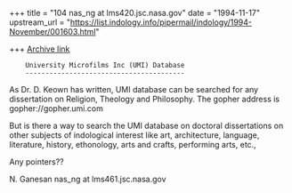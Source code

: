 +++
title = "104 nas_ng at lms420.jsc.nasa.gov"
date = "1994-11-17"
upstream_url = "https://list.indology.info/pipermail/indology/1994-November/001603.html"

+++
[Archive link](https://list.indology.info/pipermail/indology/1994-November/001603.html)



        University Microfilms Inc (UMI) Database
        ----------------------------------------
As Dr. D. Keown has written, UMI database can be searched
for any dissertation on Religion, Theology and Philosophy.
The gopher address is gopher://gopher.umi.com

But is there a way to search the UMI database on doctoral dissertations
on other subjects of indological interest like art, architecture, 
language, literature, history, ethonology, arts and crafts, performing arts, 
etc.,

Any pointers??

N. Ganesan
nas_ng at lms461.jsc.nasa.gov







